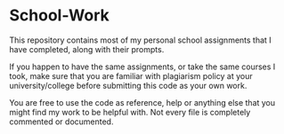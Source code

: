 # School-Work

This repository contains most of my personal school assignments that I have completed, along with their prompts.  

If you happen to have the same assignments, or take the same courses I took, make sure that you are familiar with plagiarism policy at your university/college before submitting this code as your own work.

You are free to use the code as reference, help or anything else that you might find my work to be helpful with. Not every file is completely commented or documented.
